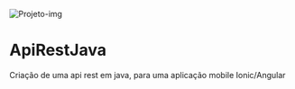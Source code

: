 ![Projeto-img](![head](https://github.com/IgorSPessoa/ApiRestJava/assets/57952324/efb0e04f-6c99-4168-8e9f-61061bfea620))

# ApiRestJava
Criação de uma api rest em java, para uma aplicação mobile Ionic/Angular
